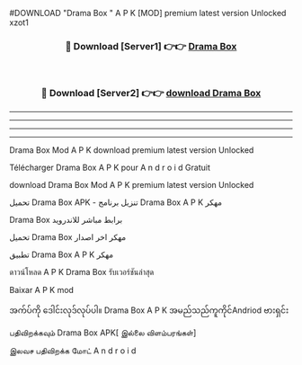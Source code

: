 #DOWNLOAD "Drama Box " A P K [MOD] premium latest version Unlocked xzot1 



<div align="center">

<h3>🔴 Download [Server1] 👉👉 <a href="https://apkdownload12.web.app/?title=Drama Box ">Drama Box  </a></h3><br>

<h3>🔴 Download [Server2] 👉👉 <a href="https://apkdownload12.web.app/?title=Drama Box ">download Drama Box  </a></h3>
</div>


----------------------------------------------------------

----------------------------------------------------------

----------------------------------------------------------

----------------------------------------------------------


Drama Box  Mod A P K download premium latest version Unlocked

Télécharger  Drama Box  A P K pour A n d r o i d Gratuit

download Drama Box  Mod A P K premium latest version Unlocked

تحميل Drama Box  APK - تنزيل برنامج Drama Box  A P K مهكر

Drama Box  برابط مباشر للاندرويد

تحميل Drama Box  مهكر اخر اصدار

تطبيق Drama Box  A P K مهكر

ดาวน์โหลด A P K Drama Box  รับเวอร์ชันล่าสุด

Baixar A P K mod

အက်ပ်ကို ဒေါင်းလုဒ်လုပ်ပါ။ Drama Box  A P K အမည်သည်ကူကိုင်Andriod ဗားရှင်း

பதிவிறக்கவும் Drama Box  APK[ இல்லை விளம்பரங்கள்] 
 
இலவச பதிவிறக்க மோட் A n d r o i d



